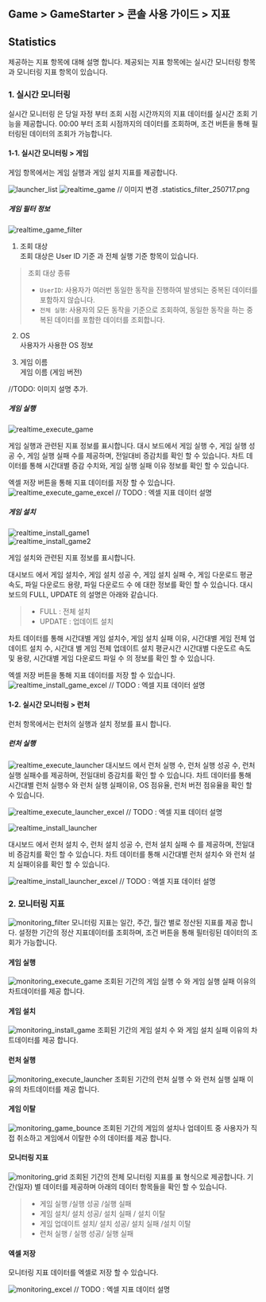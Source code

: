 ## Game > GameStarter > 콘솔 사용 가이드 > 지표

## Statistics

제공하는 지표 항목에 대해 설명 합니다.
제공되는 지표 항목에는 실시간 모니터링 항목과 모니터링 지표 항목이 있습니다.

### 1. 실시간 모니터링

실시간 모니터링 은 당일 자정 부터 조회 시점 시간까지의 지표 데이터를 실시간 조회 기능을 제공합니다.
00:00 부터 조회 시점까지의 데이터를 조회하며, 조건 버튼을 통해 필터링된 데이터의 조회가 가능합니다.

#### 1-1. 실시간 모니터링 > 게임

게임 항목에서는 게임 실행과 게임 설치 지표를 제공합니다. <br>

![launcher_list](https://static.toastoven.net/prod_gamestarter/console/gamestarter_launcher_list_202311.png)
![realtime_game]()
// 이미지 변경 .statistics_filter_250717.png

##### 게임 필터 정보

![realtime_game_filter]()
1) 조회 대상<br>
조회 대상은 User ID 기준 과 전체 실행 기준 항목이 있습니다.
> 조회 대상 종류 
>
> - `UserID`: 사용자가 여러번 동일한 동작을 진행하여 발생되는 중복된 데이터를 포함하지 않습니다.
> - `전체 실행`: 사용자의 모든 동작을 기준으로 조회하여, 동일한 동작을 하는 중복된 데이터를 포함한 데이터를 조회합니다.

2) OS<br>
사용자가 사용한 OS 정보

3) 게임 이름<br>
게임 이름 (게임 버전)

//TODO: 이미지 설명 추가.

##### 게임 실행 

![realtime_execute_game]()

게임 실행과 관련된 지표 정보를 표시합니다.
대시 보드에서 게임 실행 수, 게임 실행 성공 수, 게임 실행 실패 수를 제공하며, 전일대비 증감치를 확인 할 수 있습니다.
차트 데이터를 통해 시간대별 증감 수치와, 게임 실행 실패 이유 정보를 확인 할 수 있습니다.

엑셀 저장 버튼을 통해 지표 데이터를 저장 할 수 있습니다.
![realtime_execute_game_excel]()
// TODO : 엑셀 지표 데이터 설명


##### 게임 설치

![realtime_install_game1]()<br>
![realtime_install_game2]()


게임 설치와 관련된 지표 정보를 표시합니다.

대시보드 에서 게임 설치수, 게임 설치 성공 수, 게임 설치 실패 수, 게임 다운로드 평균 속도, 파일 다운로드 용량, 파일 다운로드 수 에 대한 정보를 확인 할 수 있습니다.
대시보드의 FULL, UPDATE 의 설명은 아래와 같습니다.
>- FULL : 전체 설치
>- UPDATE : 업데이트 설치

차트 데이터를 통해 시간대별 게임 설치수, 게임 설치 실패 이유, 시간대별 게임 전체 업데이트 설치 수, 시간대 별 게임 전체 업데이트 설치 평균시간
시간대별 다운도르 속도 및 용량, 시간대별 게임 다운로드 파일 수 의 정보를 확인 할 수 있습니다.

엑셀 저장 버튼을 통해 지표 데이터를 저장 할 수 있습니다.
![realtime_install_game_excel]()
// TODO : 엑셀 지표 데이터 설명

#### 1-2. 실시간 모니터링 > 런처

런처 항목에서는 런처의 실행과 설치 정보를 표시 합니다.

##### 런처 실행

![realtime_execute_launcher]()
대시보드 에서 런처 실행 수, 런처 실행 성공 수, 런처 실행 실패수를 제공하며, 전일대비 증감치를 확인 할 수 있습니다.
차트 데이터를 통해 시간대별 런처 실행수 와 런처 실행 실패이유, OS 점유율, 런처 버전 점유율을 확인 할 수 있습니다.

![realtime_execute_launcher_excel]()
// TODO : 엑셀 지표 데이터 설명


![realtime_install_launcher]()

대시보드 에서 런처 설치 수, 런처 설치 성공 수, 런처 설치 실패 수 를 제공하며, 전일대비 증감치를 확인 할 수 있습니다.
차트 데이터를 통해 시간대별 런처 설치수 와 런처 설치 실패이유를 확인 할 수 있습니다.

![realtime_install_launcher_excel]()
// TODO : 엑셀 지표 데이터 설명



### 2. 모니터링 지표

![monitoring_filter]()
모니터링 지표는 일간, 주간, 월간 별로 정산된 지표를 제공 합니다.
설정한 기간의 정산 지표데이터를 조회하며, 조건 버튼을 통해 필터링된 데이터의 조회가 가능합니다.

#### 게임 실행
![monitoring_execute_game]()
조회된 기간의 게임 실행 수 와 게임 실행 실패 이유의 차트데이터를 제공 합니다.


#### 게임 설치
![monitoring_install_game]()
조회된 기간의 게임 설치 수 와 게임 설치 실패 이유의 차트데이터를 제공 합니다.

#### 런처 실행
![monitoring_execute_launcher]()
조회된 기간의 런처 실행 수 와 런처 실행 실패 이유의 차트데이터를 제공 합니다.

#### 게임 이탈
![monitoring_game_bounce]()
조회된 기간의 게임의 설치나 업데이트 중 사용자가 직접 취소하고 게임에서 이탈한 수의 데이터를 제공 합니다. 

#### 모니터링 지표
![monitoring_grid]()
조회된 기간의 전체 모니터링 지표를 표 형식으로 제공합니다.
기간(일자) 별 데이터를 제공하며 아래의 데이터 항목들을 확인 할 수 있습니다.

>- 게임 실행 /실행 성공 /실행 실패
>- 게임 설치/ 설치 성공/ 설치 실패 / 설치 이탈
>- 게임 업데이트 설치/ 설치 성공/ 설치 실패 /설치 이탈
>- 런처 실행 / 실행 성공/ 실행 실패

#### 엑셀 저장
모니터링 지표 데이터를 엑셀로 저장 할 수 있습니다.

![monitoring_excel]()
// TODO : 엑셀 지표 데이터 설명
